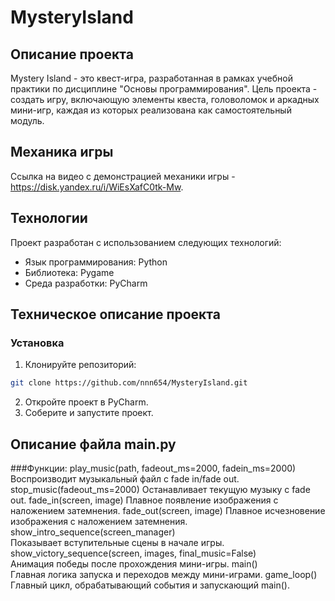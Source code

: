 # MysteryIsland

## Описание проекта

Mystery Island - это квест-игра, разработанная в рамках учебной практики по дисциплине "Основы программирования". Цель проекта - создать игру, включающую элементы квеста, головоломок и аркадных мини-игр, каждая из которых реализована как самостоятельный модуль.

## Механика игры

Ссылка на видео с демонстрацией механики игры - https://disk.yandex.ru/i/WiEsXafC0tk-Mw. 

## Технологии

Проект разработан с использованием следующих технологий:
<ul>
  <li> Язык программирования: Python</li>
  <li> Библиотека: Pygame</li>
  <li> Среда разработки: PyCharm</li>
</ul>  

## Техническое описание проекта

### Установка
1. Клонируйте репозиторий:
```bash
git clone https://github.com/nnn654/MysteryIsland.git
```
2. Откройте проект в PyCharm.
3. Соберите и запустите проект.

## Описание файла main.py
###Функции:
  play_music(path, fadeout_ms=2000, fadein_ms=2000)	
    Воспроизводит музыкальный файл с fade in/fade out.
  stop_music(fadeout_ms=2000)
    Останавливает текущую музыку с fade out.
  fade_in(screen, image)
    Плавное появление изображения с наложением затемнения.
  fade_out(screen, image)
    Плавное исчезновение изображения с наложением затемнения.
  show_intro_sequence(screen_manager)	
    Показывает вступительные сцены в начале игры.
  show_victory_sequence(screen, images, final_music=False)	
    Анимация победы после прохождения мини-игры.
  main()	
    Главная логика запуска и переходов между мини-играми.
  game_loop()	
    Главный цикл, обрабатывающий события и запускающий main().




